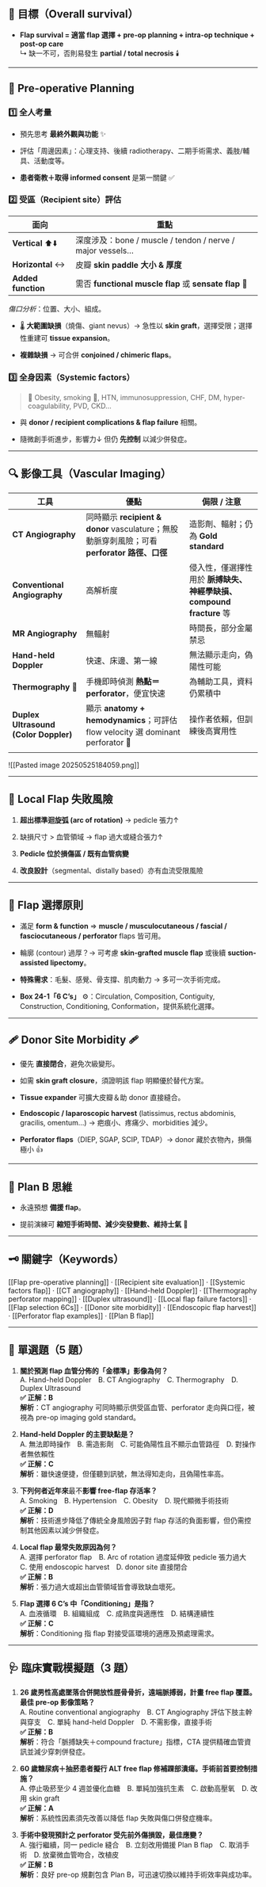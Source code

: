 ## 🎯 目標（Overall survival）

- **Flap survival = 適當 flap 選擇 + pre-op planning + intra-op technique + post-op care**  
    ↳ 缺一不可，否則易發生 **partial / total necrosis** 🕯️
    

---

## 📝 Pre-operative Planning

### 1️⃣ 全人考量

- 預先思考 **最終外觀與功能** ✨
    
- 評估「周邊因素」：心理支持、後續 radiotherapy、二期手術需求、義肢/輔具、活動度等。
    
- **患者衛教＋取得 informed consent** 是第一關鍵 ✅
    

### 2️⃣ 受區（Recipient site）評估

|面向|重點|
|---|---|
|**Vertical** ⬆️⬇️|深度涉及：bone / muscle / tendon / nerve / major vessels…|
|**Horizontal** ↔️|皮瓣 **skin paddle 大小 & 厚度**|
|**Added function**|需否 **functional muscle flap** 或 **sensate flap** 🤖|

_傷口分析_：位置、大小、組成。

- 🌡️ **大範圍缺損**（燒傷、giant nevus）→ 急性以 **skin graft**，選擇受限；選擇性重建可 **tissue expansion**。
    
- **複雜缺損** → 可合併 **conjoined / chimeric flaps**。
    

### 3️⃣ 全身因素（Systemic factors）

> 🛑 Obesity, smoking 🚬, HTN, immunosuppression, CHF, DM, hyper-coagulability, PVD, CKD…

- 與 **donor / recipient complications & flap failure** 相關。
    
- 隨微創手術進步，影響力↓ 但仍 **先控制** 以減少併發症。
    

---

## 🔍 影像工具（Vascular Imaging）

| 工具                                    | 優點                                                                       | 侷限 / 注意                                       |
| ------------------------------------- | ------------------------------------------------------------------------ | --------------------------------------------- |
| **CT Angiography**                    | 同時顯示 **recipient & donor** vasculature；無股動脈穿刺風險；可看 **perforator 路徑、口徑**  | 造影劑、輻射；仍為 **Gold standard**                   |
| **Conventional Angiography**          | 高解析度                                                                     | 侵入性，僅選擇性用於 **脈搏缺失、神經學缺損、compound fracture** 等 |
| **MR Angiography**                    | 無輻射                                                                      | 時間長，部分金屬禁忌                                    |
| **Hand-held Doppler**                 | 快速、床邊、第一線                                                                | 無法顯示走向，偽陽性可能                                  |
| **Thermography** 📱                   | 手機即時偵測 **熱點＝perforator**，便宜快速                                            | 為輔助工具，資料仍累積中                                  |
| **Duplex Ultrasound (Color Doppler)** | 顯示 **anatomy + hemodynamics**；可評估 flow velocity 選 dominant perforator 🌊 | 操作者依賴，但訓練後高實用性                                |
|                                       |                                                                          |                                               |
![[Pasted image 20250525184059.png]]

---

## 🚥 Local Flap 失敗風險

1. **超出標準迴旋弧 (arc of rotation)** → pedicle 張力↑
    
2. 缺損尺寸 > 血管領域 → flap 過大或縫合張力↑
    
3. **Pedicle 位於損傷區 / 既有血管病變**
    
4. **改良設計**（segmental、distally based）亦有血流受限風險
    

---

## 🧩 Flap 選擇原則

- 滿足 **form & function** ⇒ **muscle / musculocutaneous / fascial / fasciocutaneous / perforator** flaps 皆可用。
    
- 輪廓 (contour) 過厚？→ 可考慮 **skin-grafted muscle flap** 或後續 **suction-assisted lipectomy**。
    
- **特殊需求**：毛髮、感覺、骨支撐、肌肉動力 → 多可一次手術完成。
    
- **Box 24-1「6 C’s」** ⚙️：Circulation, Composition, Contiguity, Construction, Conditioning, Conformation，提供系統化選擇。
    

---

## 🩹 Donor Site Morbidity 🩹

- 優先 **直接閉合**，避免次級變形。
    
- 如需 **skin graft closure**，須證明該 flap 明顯優於替代方案。
    
- **Tissue expander** 可擴大皮瓣＆助 donor 直接縫合。
    
-  **Endoscopic / laparoscopic harvest** (latissimus, rectus abdominis, gracilis, omentum…) → 疤痕小、疼痛少、morbidities 減少。
    
- **Perforator flaps**（DIEP, SGAP, SCIP, TDAP）→ donor 藏於衣物內，損傷極小 👍
    

---

## 🔄 Plan B 思維

- 永遠預想 **備援 flap**。
    
- 提前演練可 **縮短手術時間、減少突發變數、維持士氣** 💪
    

---

## 🗝️ 關鍵字（Keywords）

[[Flap pre-operative planning]] · [[Recipient site evaluation]] · [[Systemic factors flap]] · [[CT angiography]] · [[Hand-held Doppler]] · [[Thermography perforator mapping]] · [[Duplex ultrasound]] · [[Local flap failure factors]] · [[Flap selection 6Cs]] · [[Donor site morbidity]] · [[Endoscopic flap harvest]] · [[Perforator flap examples]] · [[Plan B flap]]

---

## 📘 單選題（5 題）

1. **關於預測 flap 血管分佈的「金標準」影像為何？**  
    A. Hand-held Doppler B. CT Angiography C. Thermography D. Duplex Ultrasound  
    **✅ 正解：B**  
    **解析**：CT angiography 可同時顯示供受區血管、perforator 走向與口徑，被視為 pre-op imaging gold standard。
    
2. **Hand-held Doppler 的主要缺點是？**  
    A. 無法即時操作 B. 需造影劑 C. 可能偽陽性且不顯示血管路徑 D. 對操作者無依賴性  
    **✅ 正解：C**  
    **解析**：雖快速便捷，但僅聽到訊號，無法得知走向，且偽陽性率高。
    
3. **下列何者近年來**最不**影響 free-flap 存活率？**  
    A. Smoking B. Hypertension C. Obesity D. 現代顯微手術技術  
    **✅ 正解：D**  
    **解析**：技術進步降低了傳統全身風險因子對 flap 存活的負面影響，但仍需控制其他因素以減少併發症。
    
4. **Local flap 最常失敗原因為何？**  
    A. 選擇 perforator flap B. Arc of rotation 過度延伸致 pedicle 張力過大 C. 使用 endoscopic harvest D. donor site 直接閉合  
    **✅ 正解：B**  
    **解析**：張力過大或超出血管領域皆會導致缺血壞死。
    
5. **Flap 選擇 6 C’s 中「Conditioning」是指？**  
    A. 血液循環 B. 組織組成 C. 成熟度與適應性 D. 結構連續性  
    **✅ 正解：C**  
    **解析**：Conditioning 指 flap 對接受區環境的適應及預處理需求。
    

---

## 🩺 臨床實戰模擬題（3 題）

1. **26 歲男性高處墜落合併開放性脛骨骨折，遠端脈搏弱，計畫 free flap 覆蓋。最佳 pre-op 影像策略？**  
    A. Routine conventional angiography B. CT Angiography 評估下肢主幹與穿支 C. 單純 hand-held Doppler D. 不需影像，直接手術  
    **✅ 正解：B**  
    **解析**：符合「脈搏缺失＋compound fracture」指標，CTA 提供精確血管資訊並減少穿刺併發症。
    
2. **60 歲糖尿病＋抽菸患者擬行 ALT free flap 修補踝部潰瘍。手術前首要控制措施？**  
    A. 停止吸菸至少 4 週並優化血糖 B. 單純加強抗生素 C. 啟動高壓氧 D. 改用 skin graft  
    **✅ 正解：A**  
    **解析**：系統性因素須先改善以降低 flap 失敗與傷口併發症機率。
    
3. **手術中發現預計之 perforator 受先前外傷損毀，最佳應變？**  
    A. 強行繼續，同一 pedicle 縫合 B. 立刻改用備援 Plan B flap C. 取消手術 D. 放棄微血管吻合，改植皮  
    **✅ 正解：B**  
    **解析**：良好 pre-op 規劃包含 Plan B，可迅速切換以維持手術效率與成功率。